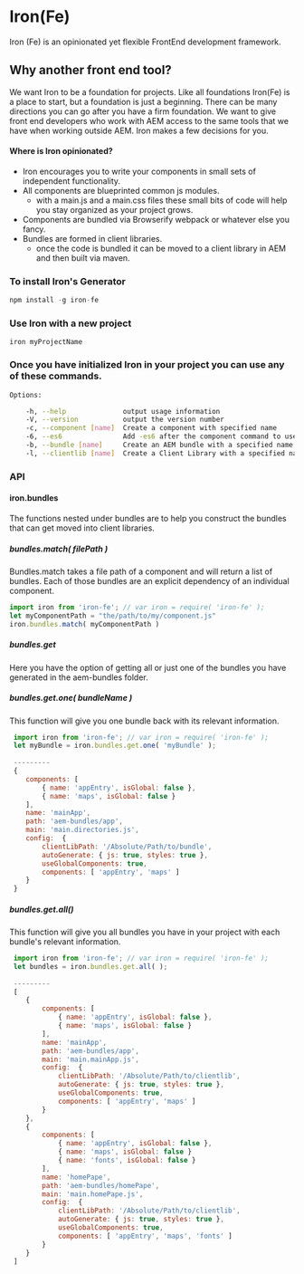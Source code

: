 # Iron(Fe)
Iron (Fe) is an opinionated yet flexible FrontEnd development framework.

## Why another front end tool?
We want Iron to be a foundation for projects. Like all foundations Iron(Fe) is a place to start, but a foundation is just a beginning. There can be many directions you can go after you have a firm foundation. We want to give front end developers who work with AEM access to the same tools that we have when working outside AEM. Iron makes a few decisions for you.
#### Where is Iron opinionated?
- Iron encourages you to write your components in small sets of independent functionality.
- All components are blueprinted common js modules.
  - with a main.js and a main.css files these small bits of code will help you stay organized as your project grows.
- Components are bundled via Browserify webpack or whatever else you fancy.
- Bundles are formed in client libraries.
  - once the code is bundled it can be moved to a client library in AEM and then built via maven.

### To install Iron's Generator
```js
npm install -g iron-fe
```

### Use Iron with a new project
```iron myProjectName```

### Once you have initialized Iron in your project you can use any of these commands.

```bash
Options:

    -h, --help              output usage information
    -V, --version           output the version number
    -c, --component [name]  Create a component with specified name
    -6, --es6               Add -es6 after the component command to use es6 syntax in your components 
    -b, --bundle [name]     Create an AEM bundle with a specified name
    -l, --clientlib [name]  Create a Client Library with a specified name
```

### API

#### iron.bundles
The functions nested under bundles are to help you construct the bundles that can get moved into client libraries.

##### bundles.match( filePath )
Bundles.match takes a file path of a component and will return a list of bundles. Each of those bundles are an explicit dependency of an individual component. 

```javascript
import iron from 'iron-fe'; // var iron = require( 'iron-fe' );
let myComponentPath = "the/path/to/my/component.js"
iron.bundles.match( myComponentPath )
```
##### bundles.get
Here you have the option of getting all or just one of the bundles you have generated in the aem-bundles folder. 

##### bundles.get.one( bundleName )
This function will give you one bundle back with its relevant information.
```javascript
 import iron from 'iron-fe'; // var iron = require( 'iron-fe' );
 let myBundle = iron.bundles.get.one( 'myBundle' );
 
 ---------
 { 
    components: [ 
        { name: 'appEntry', isGlobal: false },
        { name: 'maps', isGlobal: false } 
    ],
    name: 'mainApp',
    path: 'aem-bundles/app',
    main: 'main.directories.js',
    config:  { 
        clientLibPath: '/Absolute/Path/to/bundle',
        autoGenerate: { js: true, styles: true },
        useGlobalComponents: true,
        components: [ 'appEntry', 'maps' ] 
    }
 }
```
##### bundles.get.all()
This function will give you all bundles you have in your project with each bundle's relevant information.
```javascript
 import iron from 'iron-fe'; // var iron = require( 'iron-fe' );
 let bundles = iron.bundles.get.all( );
 
 ---------
 [
    { 
        components: [ 
            { name: 'appEntry', isGlobal: false },
            { name: 'maps', isGlobal: false } 
        ],
        name: 'mainApp',
        path: 'aem-bundles/app',
        main: 'main.mainApp.js',
        config:  { 
            clientLibPath: '/Absolute/Path/to/clientlib',
            autoGenerate: { js: true, styles: true },
            useGlobalComponents: true,
            components: [ 'appEntry', 'maps' ] 
        }
    },
    {
        components: [ 
            { name: 'appEntry', isGlobal: false },
            { name: 'maps', isGlobal: false } 
            { name: 'fonts', isGlobal: false } 
        ],
        name: 'homePape',
        path: 'aem-bundles/homePape',
        main: 'main.homePape.js',
        config:  { 
            clientLibPath: '/Absolute/Path/to/clientlib',
            autoGenerate: { js: true, styles: true },
            useGlobalComponents: true,
            components: [ 'appEntry', 'maps', 'fonts' ] 
        }
    }
 ]
```
